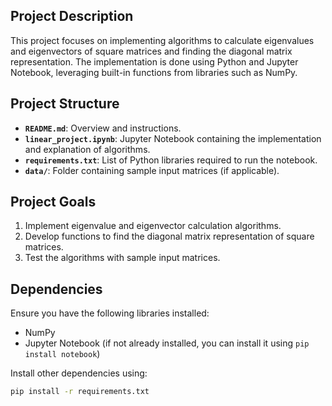 ## Project Description
This project focuses on implementing algorithms to calculate eigenvalues and eigenvectors of square matrices and finding the diagonal matrix representation. The implementation is done using Python and Jupyter Notebook, leveraging built-in functions from libraries such as NumPy.

## Project Structure
- **`README.md`**: Overview and instructions.
- **`linear_project.ipynb`**: Jupyter Notebook containing the implementation and explanation of algorithms.
- **`requirements.txt`**: List of Python libraries required to run the notebook.
- **`data/`**: Folder containing sample input matrices (if applicable).

## Project Goals
1. Implement eigenvalue and eigenvector calculation algorithms.
2. Develop functions to find the diagonal matrix representation of square matrices.
3. Test the algorithms with sample input matrices.

## Dependencies
Ensure you have the following libraries installed:
- NumPy
- Jupyter Notebook (if not already installed, you can install it using `pip install notebook`)

Install other dependencies using:
```bash
pip install -r requirements.txt
